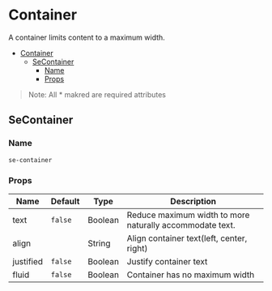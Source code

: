 # Container

A container limits content to a maximum width.

- [Container](#container)
    - [SeContainer](#secontainer)
        - [Name](#name)
        - [Props](#props)

> Note: All * makred are required attributes

## SeContainer
### Name 
`se-container`
### Props
| Name      | Default | Type    | Description                                              |
| --------- | ------- | ------- | -------------------------------------------------------- |
| text      | `false` | Boolean | Reduce maximum width to more naturally accommodate text. |
| align     |         | String  | Align container text(left, center, right)                |
| justified | `false` | Boolean | Justify container text                                   |
| fluid     | `false` | Boolean | Container has no maximum width                           |
